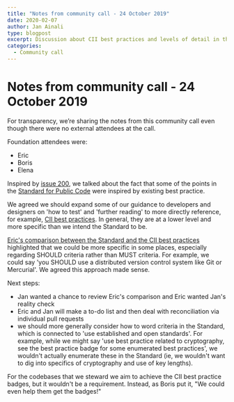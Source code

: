 ```yaml
---
title: "Notes from community call - 24 October 2019"
date: 2020-02-07
author: Jan Ainali
type: blogpost
excerpt: Discussion about CII best practices and levels of detail in the Standard for Public Code
categories:
  - Community call
---
```


# Notes from community call - 24 October 2019

For transparency, we’re sharing the notes from this community call even though there were no external attendees at the call.

Foundation attendees were:
- Eric
- Boris
- Elena

Inspired by [issue 200](https://github.com/publiccodenet/standard/issues/200), we talked about the fact that some of the points in the [Standard for Public Code](https://standard.publiccode.net) were inspired by existing best practice.

We agreed we should expand some of our guidance to developers and designers on 'how to test' and 'further reading' to more directly reference, for example, [CII best practices](https://bestpractices.coreinfrastructure.org/en). In general, they are at a lower level and more specific than we intend the Standard to be.

[Eric's comparison between the Standard and the CII best practices](https://hackmd.io/T5ZsBHahRRO6tWS7prfV-w) highlighted that we could be more specific in some places, especially regarding SHOULD criteria rather than MUST criteria. For example, we could say 'you SHOULD use a distributed version control system like Git or Mercurial'. We agreed this approach made sense.

Next steps:

* Jan wanted a chance to review Eric's comparison and Eric wanted Jan's reality check
* Eric and Jan will make a to-do list and then deal with reconciliation via individual pull requests
* we should more generally consider how to word criteria in the Standard, which is connected to 'use established and open standards'. For example, while we might say 'use best practice related to cryptography, see the best practice badge for some enumerated best practices', we wouldn't actually enumerate these in the Standard (ie, we wouldn't want to dig into specifics of cryptography and use of key lengths).

For the codebases that we steward we aim to achieve the CII best practice badges, but it wouldn't be a requirement. Instead, as Boris put it, "We could even help them get the badges!"
